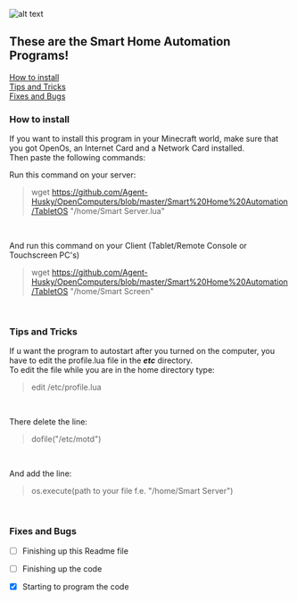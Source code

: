![alt text](https://cdn.ttgtmedia.com/rms/onlineImages/iota-smart_home.jpg)
## These are the Smart Home Automation Programs!
[How to install](https://github.com/Agent-Husky/OpenComputers/blob/master/Smart%20Home%20Automation/README.md#how-to-install) <br>
[Tips and Tricks](https://github.com/Agent-Husky/OpenComputers/blob/master/Smart%20Home%20Automation/README.md#tips-and-tricks) <br>
[Fixes and Bugs](https://github.com/Agent-Husky/OpenComputers/blob/master/Smart%20Home%20Automation/README.md#fixes-and-bugs)

### How to install
If you want to install this program in your Minecraft world, make sure that you got OpenOs, an Internet Card and a Network Card installed. <br>
Then paste the following commands: <br>

Run this command on your server:
> wget https://github.com/Agent-Husky/OpenComputers/blob/master/Smart%20Home%20Automation/TabletOS "/home/Smart Server.lua" <br> 
<br>

And run this command on your Client (Tablet/Remote Console or Touchscreen PC's)
> wget https://github.com/Agent-Husky/OpenComputers/blob/master/Smart%20Home%20Automation/TabletOS "/home/Smart Screen" <br>
<br>

### Tips and Tricks
If u want the program to autostart after you turned on the computer, you have to edit the profile.lua file in the <i><b>etc</b></i> directory. <br>
To edit the file while you are in the home directory type:
> edit /etc/profile.lua <br> 
<br>

There delete the line:
>dofile("/etc/motd") <br>
<br>

And add the line:
>os.execute(path to your file f.e. "/home/Smart Server")

<br>

### Fixes and Bugs
- [ ] Finishing up this Readme file
- [ ] Finishing up the code
- [x] Starting to program the code

